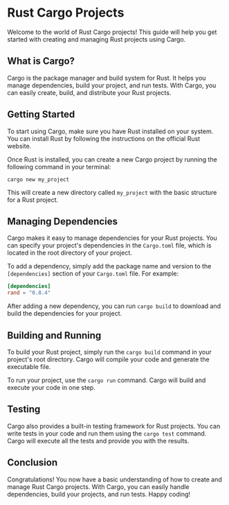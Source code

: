 # Rust Cargo Projects

Welcome to the world of Rust Cargo projects! This guide will help you get started with creating and managing Rust projects using Cargo.

## What is Cargo?

Cargo is the package manager and build system for Rust. It helps you manage dependencies, build your project, and run tests. With Cargo, you can easily create, build, and distribute your Rust projects.

## Getting Started

To start using Cargo, make sure you have Rust installed on your system. You can install Rust by following the instructions on the official Rust website.

Once Rust is installed, you can create a new Cargo project by running the following command in your terminal:

```
cargo new my_project
```

This will create a new directory called `my_project` with the basic structure for a Rust project.

## Managing Dependencies

Cargo makes it easy to manage dependencies for your Rust projects. You can specify your project's dependencies in the `Cargo.toml` file, which is located in the root directory of your project.

To add a dependency, simply add the package name and version to the `[dependencies]` section of your `Cargo.toml` file. For example:

```toml
[dependencies]
rand = "0.8.4"
```

After adding a new dependency, you can run `cargo build` to download and build the dependencies for your project.

## Building and Running

To build your Rust project, simply run the `cargo build` command in your project's root directory. Cargo will compile your code and generate the executable file.

To run your project, use the `cargo run` command. Cargo will build and execute your code in one step.

## Testing

Cargo also provides a built-in testing framework for Rust projects. You can write tests in your code and run them using the `cargo test` command. Cargo will execute all the tests and provide you with the results.

## Conclusion

Congratulations! You now have a basic understanding of how to create and manage Rust Cargo projects. With Cargo, you can easily handle dependencies, build your projects, and run tests. Happy coding!
